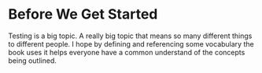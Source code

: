 # Before We Get Started

Testing is a big topic. A really big topic that means so many different things to different people. I hope by defining and referencing some vocabulary the book uses it helps everyone have a common understand of the concepts being outlined.
